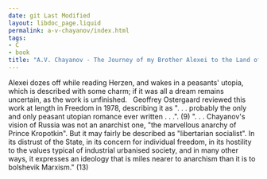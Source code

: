 ```yaml
---
date: git Last Modified
layout: libdoc_page.liquid
permalink: a-v-chayanov/index.html
tags:
- C
- book
title: "A.V. Chayanov - The Journey of my Brother Alexei to the Land of Peasant Utopia"
---
```


Alexei dozes off while reading Herzen, and wakes in a peasants' utopia, which is described with some charm;  if it was all a dream remains uncertain, as the work is unfinished.
 
Geoffrey Ostergaard reviewed this work at length in Freedom in 1978, describing it as ". . . probably the only and only peasant utopian romance ever written . . .". (9) ". . . Chayanov's vision of Russia was not an anarchist one, "the marvellous anarchy of Prince Kropotkin". But it may fairly be described as "libertarian socialist". In its distrust of the State, in its concern for individual freedom, in its hostility to the values typical of industrial urbanised society, and in many other ways, it expresses an ideology that is miles nearer to anarchism than it is to bolshevik Marxism." (13)